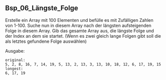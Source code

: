 ## Bsp_06_Längste_Folge

Erstelle ein Array mit 100 Elementen und befülle es mit Zufälligen Zahlen von 1-100. Suche nun in diesem Array nach der längsten aufsteigenden Folge in diesem Array.
Gib das gesamte Array aus, die längste Folge und der Index an dem sie startet. (Wenn es zwei gleich lange Folgen gibt soll die als letztes gefundene Folge auswählen)

Ausgabe:

```
original:
5, 2, 8, 16, 7, 14, 19, 5, 13, 2, 13, 3, 13, 10, 18, 12, 6, 17, 19, 15
longest:
6, 17, 19
```
